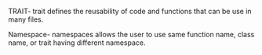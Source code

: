 TRAIT- trait defines the reusability of code and functions that can be use in many files.

Namespace- namespaces allows the user to use same function name, class name, or trait having different namespace.
